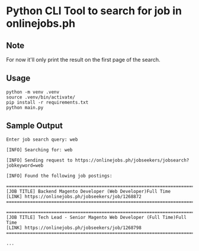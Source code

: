 # Python CLI Tool to search for job in onlinejobs.ph

## Note

For now it'll only print the result on the first page of the search.

## Usage

```
python -m venv .venv
source .venv/bin/activate/
pip install -r requirements.txt
python main.py
```

## Sample Output

```
Enter job search query: web

[INFO] Searching for: web

[INFO] Sending request to https://onlinejobs.ph/jobseekers/jobsearch?jobkeyword=web

[INFO] Found the following job postings:

====================================================================================
[JOB TITLE] Backend Magento Developer (Web Developer)Full Time
[LINK] https://onlinejobs.ph/jobseekers/job/1268872
====================================================================================

====================================================================================
[JOB TITLE] Tech Lead - Senior Magento Web Developer (Full Time)Full Time
[LINK] https://onlinejobs.ph/jobseekers/job/1268798
====================================================================================

...
```
